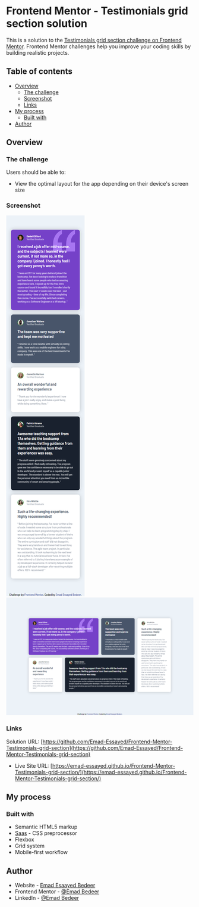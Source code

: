 # Frontend Mentor - Testimonials grid section solution

This is a solution to the [Testimonials grid section challenge on Frontend Mentor](https://www.frontendmentor.io/challenges/testimonials-grid-section-Nnw6J7Un7). Frontend Mentor challenges help you improve your coding skills by building realistic projects.

## Table of contents

- [Overview](#overview)
  - [The challenge](#the-challenge)
  - [Screenshot](#screenshot)
  - [Links](#links)
- [My process](#my-process)
  - [Built with](#built-with)
- [Author](#author)

## Overview

### The challenge

Users should be able to:

- View the optimal layout for the app depending on their device's screen size

### Screenshot

![Mobile preview](./screenshots/mobile-design.png)
![Desktop design](./screenshots/desktop-design.png)

### Links

Solution URL: [https://github.com/Emad-Essayed/Frontend-Mentor-Testimonials-grid-section](https://github.com/Emad-Essayed/Frontend-Mentor-Testimonials-grid-section)

- Live Site URL: [https://emad-essayed.github.io/Frontend-Mentor-Testimonials-grid-section/](https://emad-essayed.github.io/Frontend-Mentor-Testimonials-grid-section/)

## My process

### Built with

- Semantic HTML5 markup
- [Saas](https://sass-lang.com/) - CSS preprocessor
- Flexbox
- Grid system
- Mobile-first workflow

## Author

- Website - [Emad Esaayed Bedeer](https://github.com/Emad-Essayed)
- Frontend Mentor - [@Emad Bedeer](https://www.frontendmentor.io/profile/Emad-Essayed)
- LinkedIn - [@Emad Bedeer](https://www.linkedin.com/in/emad-bedeer-4b1797106/)
